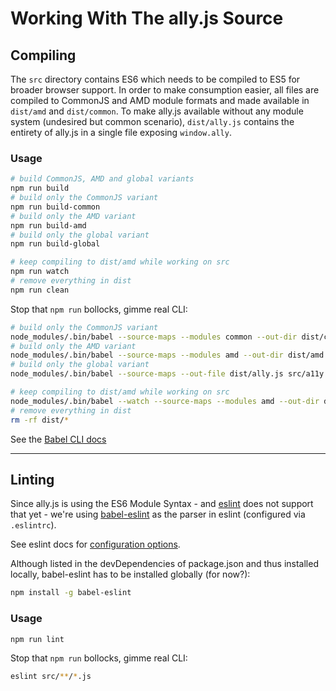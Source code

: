 # Working With The ally.js Source


## Compiling

The `src` directory contains ES6 which needs to be compiled to ES5 for broader browser support. In order to make consumption easier, all files are compiled to CommonJS and AMD module formats and made available in `dist/amd` and `dist/common`. To make ally.js available without any module system (undesired but common scenario), `dist/ally.js` contains the entirety of ally.js in a single file exposing `window.ally`.

### Usage

```sh
# build CommonJS, AMD and global variants
npm run build
# build only the CommonJS variant
npm run build-common
# build only the AMD variant
npm run build-amd
# build only the global variant
npm run build-global

# keep compiling to dist/amd while working on src
npm run watch
# remove everything in dist
npm run clean
```

Stop that `npm run` bollocks, gimme real CLI:

```sh
# build only the CommonJS variant
node_modules/.bin/babel --source-maps --modules common --out-dir dist/common src
# build only the AMD variant
node_modules/.bin/babel --source-maps --modules amd --out-dir dist/amd src
# build only the global variant
node_modules/.bin/babel --source-maps --out-file dist/ally.js src/a11y.js

# keep compiling to dist/amd while working on src
node_modules/.bin/babel --watch --source-maps --modules amd --out-dir dist/amd src
# remove everything in dist
rm -rf dist/*
```

See the [Babel CLI docs](https://babeljs.io/docs/usage/cli/)

---

## Linting

Since ally.js is using the ES6 Module Syntax - and [eslint](https://github.com/eslint/eslint) does not support that yet - we're using [babel-eslint](https://github.com/babel/babel-eslint) as the parser in eslint (configured via `.eslintrc`).

See eslint docs for [configuration options](http://eslint.org/docs/user-guide/configuring).

Although listed in the devDependencies of package.json and thus installed locally, babel-eslint has to be installed globally (for now?):

```sh
npm install -g babel-eslint
```

### Usage

```sh
npm run lint
```

Stop that `npm run` bollocks, gimme real CLI:

```sh
eslint src/**/*.js
```
